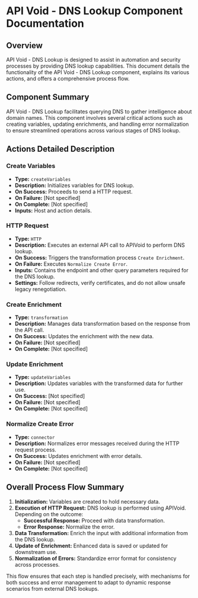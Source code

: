 # API Void - DNS Lookup Component Documentation

## Overview

API Void - DNS Lookup is designed to assist in automation and security processes by providing DNS lookup capabilities. This document details the functionality of the API Void - DNS Lookup component, explains its various actions, and offers a comprehensive process flow.

## Component Summary

API Void - DNS Lookup facilitates querying DNS to gather intelligence about domain names. This component involves several critical actions such as creating variables, updating enrichments, and handling error normalization to ensure streamlined operations across various stages of DNS lookup.

## Actions Detailed Description

### Create Variables
- **Type:** `createVariables`
- **Description:** Initializes variables for DNS lookup.
- **On Success:** Proceeds to send a HTTP request.
- **On Failure:** [Not specified]
- **On Complete:** [Not specified]
- **Inputs:** Host and action details.

### HTTP Request
- **Type:** `HTTP`
- **Description:** Executes an external API call to APIVoid to perform DNS lookup.
- **On Success:** Triggers the transformation process `Create Enrichment`.
- **On Failure:** Executes `Normalize Create Error`.
- **Inputs:** Contains the endpoint and other query parameters required for the DNS lookup.
- **Settings:** Follow redirects, verify certificates, and do not allow unsafe legacy renegotiation.

### Create Enrichment
- **Type:** `transformation`
- **Description:** Manages data transformation based on the response from the API call.
- **On Success:** Updates the enrichment with the new data.
- **On Failure:** [Not specified]
- **On Complete:** [Not specified]

### Update Enrichment
- **Type:** `updateVariables`
- **Description:** Updates variables with the transformed data for further use.
- **On Success:** [Not specified]
- **On Failure:** [Not specified]
- **On Complete:** [Not specified]

### Normalize Create Error
- **Type:** `connector`
- **Description:** Normalizes error messages received during the HTTP request process.
- **On Success:** Updates enrichment with error details.
- **On Failure:** [Not specified]
- **On Complete:** [Not specified]

## Overall Process Flow Summary
1. **Initialization:** Variables are created to hold necessary data.
2. **Execution of HTTP Request:** DNS lookup is performed using APIVoid. Depending on the outcome:
   - **Successful Response:** Proceed with data transformation.
   - **Error Response:** Normalize the error.
3. **Data Transformation:** Enrich the input with additional information from the DNS lookup.
4. **Update of Enrichment:** Enhanced data is saved or updated for downstream use.
5. **Normalization of Errors:** Standardize error format for consistency across processes.

This flow ensures that each step is handled precisely, with mechanisms for both success and error management to adapt to dynamic response scenarios from external DNS lookups.

